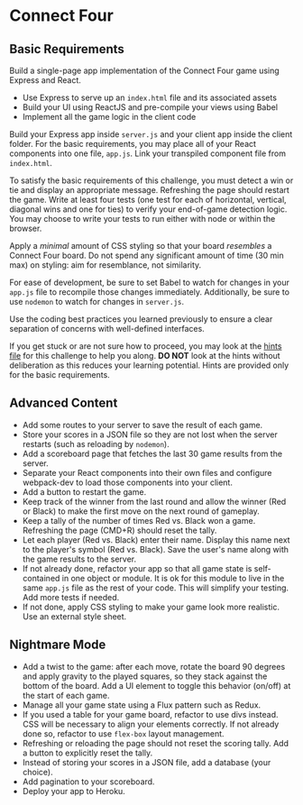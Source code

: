# Connect Four

## Basic Requirements

Build a single-page app implementation of the Connect Four game using Express and React.

- Use Express to serve up an `index.html` file and its associated assets
- Build your UI using ReactJS and pre-compile your views using Babel
- Implement all the game logic in the client code

Build your Express app inside `server.js` and your client app inside the client folder. For the basic requirements, you may place all of your React components into one file, `app.js`. Link your transpiled component file from `index.html`.

To satisfy the basic requirements of this challenge, you must detect a win or tie and display an appropriate message. Refreshing the page should restart the game. Write at least four tests (one test for each of horizontal, vertical, diagonal wins and one for ties) to verify your end-of-game detection logic. You may choose to write your tests to run either with node or within the browser.

Apply a *minimal* amount of CSS styling so that your board *resembles* a Connect Four board. Do not spend any significant amount of time (30 min max) on styling: aim for resemblance, not similarity.

For ease of development, be sure to set Babel to watch for changes in your `app.js` file to recompile those changes immediately. Additionally, be sure to use `nodemon` to watch for changes in `server.js`.

Use the coding best practices you learned previously to ensure a clear separation of concerns with well-defined interfaces.

If you get stuck or are not sure how to proceed, you may look at the [hints file](docs/challenge_3) for this challenge to help you along. **DO NOT** look at the hints without deliberation as this reduces your learning potential. Hints are provided only for the basic requirements.

## Advanced Content

- Add some routes to your server to save the result of each game.
- Store your scores in a JSON file so they are not lost when the server restarts (such as reloading by `nodemon`).
- Add a scoreboard page that fetches the last 30 game results from the server.
- Separate your React components into their own files and configure webpack-dev to load those components into your client.
- Add a button to restart the game.
- Keep track of the winner from the last round and allow the winner (Red or Black) to make the first move on the next round of gameplay.
- Keep a tally of the number of times Red vs. Black won a game. Refreshing the page (CMD+R) should reset the tally.
- Let each player (Red vs. Black) enter their name. Display this name next to the player's symbol (Red vs. Black). Save the user's name along with the game results to the server.
- If not already done, refactor your app so that all game state is self-contained in one object or module. It is ok for this module to live in the same `app.js` file as the rest of your code. This will simplify your testing. Add more tests if needed.
- If not done, apply CSS styling to make your game look more realistic. Use an external style sheet.

## Nightmare Mode

- Add a twist to the game: after each move, rotate the board 90 degrees and apply gravity to the played squares, so they stack against the bottom of the board. Add a UI element to toggle this behavior (on/off) at the start of each game.
- Manage all your game state using a Flux pattern such as Redux.
- If you used a table for your game board, refactor to use divs instead. CSS will be necessary to align your elements correctly. If not already done so, refactor to use `flex-box` layout management.
- Refreshing or reloading the page should not reset the scoring tally. Add a button to explicitly reset the tally.
- Instead of storing your scores in a JSON file, add a database (your choice).
- Add pagination to your scoreboard.
- Deploy your app to Heroku.
